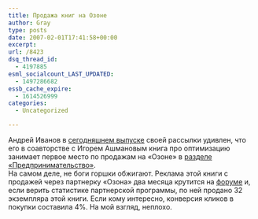 ```yaml
---
title: Продажа книг на Озоне
author: Gray
type: posts
date: 2007-02-01T17:41:58+00:00
excerpt:
url: /8423
dsq_thread_id:
  - 4197885
esml_socialcount_LAST_UPDATED:
  - 1497286682
essb_cache_expire:
  - 1614526999
categories:
  - Uncategorized

---
```








Андрей Иванов в <a href="http://subscribe.ru/archive/inet.search.seo/200702/01211812.html/" target="_blank">сегодняшнем выпуске</a> своей рассылки удивлен, что его в соавторстве с Игорем Ашмановым книга про оптимизацию занимает первое место по продажам на &#171;Озоне&#187; в <a href="http://www.ozon.ru/context/catalog/id/12266/?sort=bests" target="_blank">разделе &#171;Предпринимательство&#187;</a>.  
На самом деле, не боги горшки обжигают. Реклама этой книги с продажей через партнерку &#171;Озона&#187; два месяца крутится на <a href="http://forum.searchengines.ru/" target="_blank">форуме</a> и, если верить статистике партнерской программы, по ней продано 32 экземпляра этой книги. Если кому интересно, конверсия кликов в покупки составила 4%. На мой взгляд, неплохо.